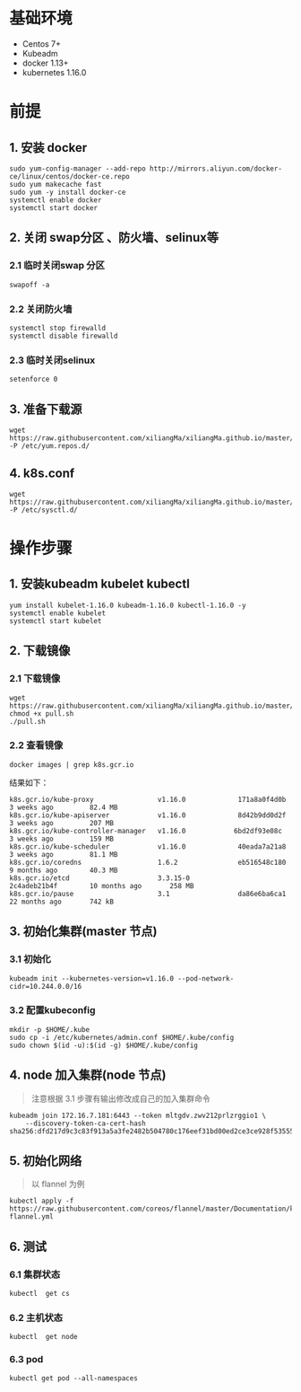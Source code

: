 # 基础环境

- Centos 7+
- Kubeadm
- docker 1.13+
- kubernetes 1.16.0

# 前提

## 1. 安装 docker
 
```
sudo yum-config-manager --add-repo http://mirrors.aliyun.com/docker-ce/linux/centos/docker-ce.repo
sudo yum makecache fast 
sudo yum -y install docker-ce
systemctl enable docker
systemctl start docker
```
 
## 2. 关闭 swap分区 、防火墙、selinux等

### 2.1 临时关闭swap 分区
```
swapoff -a
```

### 2.2 关闭防火墙
```
systemctl stop firewalld
systemctl disable firewalld
```

### 2.3 临时关闭selinux
```
setenforce 0
``` 

## 3. 准备下载源
```
wget https://raw.githubusercontent.com/xiliangMa/xiliangMa.github.io/master/kubernetes/k8s.repo -P /etc/yum.repos.d/
```

## 4. k8s.conf
```
wget https://raw.githubusercontent.com/xiliangMa/xiliangMa.github.io/master/kubernetes/k8s.conf -P /etc/sysctl.d/
```


# 操作步骤

## 1. 安装kubeadm kubelet kubectl
```
yum install kubelet-1.16.0 kubeadm-1.16.0 kubectl-1.16.0 -y
systemctl enable kubelet
systemctl start kubelet
```

## 2. 下载镜像

### 2.1 下载镜像
```
wget https://raw.githubusercontent.com/xiliangMa/xiliangMa.github.io/master/kubernetes/install/1.16.0/pull.sh
chmod +x pull.sh
./pull.sh
```

### 2.2 查看镜像
```
docker images | grep k8s.gcr.io
```

结果如下：
```
k8s.gcr.io/kube-proxy                v1.16.0             171a8a0f4d0b        3 weeks ago         82.4 MB
k8s.gcr.io/kube-apiserver            v1.16.0             8d42b9dd0d2f        3 weeks ago         207 MB
k8s.gcr.io/kube-controller-manager   v1.16.0            6bd2df93e08c        3 weeks ago         159 MB
k8s.gcr.io/kube-scheduler            v1.16.0             40eada7a21a8        3 weeks ago         81.1 MB
k8s.gcr.io/coredns                   1.6.2               eb516548c180        9 months ago        40.3 MB
k8s.gcr.io/etcd                      3.3.15-0              2c4adeb21b4f        10 months ago       258 MB
k8s.gcr.io/pause                     3.1                 da86e6ba6ca1        22 months ago       742 kB
```

## 3. 初始化集群(master 节点)

### 3.1 初始化
```
kubeadm init --kubernetes-version=v1.16.0 --pod-network-cidr=10.244.0.0/16
```

### 3.2 配置kubeconfig
```
mkdir -p $HOME/.kube
sudo cp -i /etc/kubernetes/admin.conf $HOME/.kube/config
sudo chown $(id -u):$(id -g) $HOME/.kube/config
```

## 4. node 加入集群(node 节点)
> 注意根据 3.1 步骤有输出修改成自己的加入集群命令 

```
kubeadm join 172.16.7.181:6443 --token mltgdv.zwv212prlzrggio1 \
    --discovery-token-ca-cert-hash sha256:dfd217d9c3c83f913a5a3fe2482b504780c176eef31bd00ed2ce3ce928f53555
```

## 5. 初始化网络
> 以 flannel 为例

```
kubectl apply -f https://raw.githubusercontent.com/coreos/flannel/master/Documentation/kube-flannel.yml
```


## 6. 测试

### 6.1 集群状态
```
kubectl  get cs
```

### 6.2 主机状态
```
kubectl  get node
```

### 6.3 pod
```
kubectl get pod --all-namespaces
```


